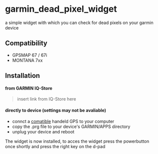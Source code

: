 # garmin_dead_pixel_widget
a simple widget with which you can check for dead pixels on your garmin device

<div id="compatibility">
  
## Compatibility
- GPSMAP 67 / 67i
- MONTANA 7xx

</div>

## Installation

#### from GARMIN IQ-Store

> insert link from IQ-Store here

#### directly to device (settings may not be avaliable)

- connct a [comatible](#compatibility) handeld GPS to your computer
- copy the .prg file to your device's GARMIN/APPS directory
- unplug your device and reboot

The widget is now installed, to acces the widget press the powerbutton once shortly and press the right key on the d-pad
